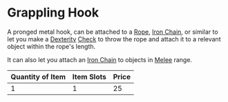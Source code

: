# Grappling Hook

A pronged metal hook, can be attached to a [Rope](../50%20Coins/Rope%20(50').md), [Iron Chain](../50%20Coins/Iron%20Chain%20(10').md), or similar to let you make a [Dexterity](../../../../Player%20Characters/Chosen%20Statistics/Dexterity.md) [Check](../../../../Game%20Procedures/Check.md) to throw the rope and attach it to a relevant object within the rope's length.

It can also let you attach an [Iron Chain](../50%20Coins/Iron%20Chain%20(10').md) to objects in [Melee](../../../../Game%20Procedures/Melee%20Attack.md) range.

| Quantity of Item | Item Slots | Price |
| ---------------- | ---------- | ----- |
| 1                | 1          | 25    |
